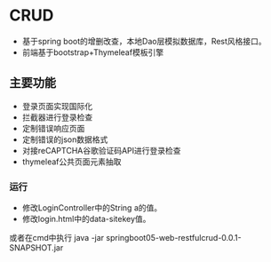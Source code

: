 # CRUD

+ 基于spring boot的增删改查，本地Dao层模拟数据库，Rest风格接口。
+ 前端基于bootstrap+Thymeleaf模板引擎

## 主要功能

+ 登录页面实现国际化
+ 拦截器进行登录检查
+ 定制错误响应页面
+ 定制错误的json数据格式
+ 对接reCAPTCHA谷歌验证码API进行登录检查
+ thymeleaf公共页面元素抽取

### 运行
+ 修改LoginController中的String a的值。
+ 修改login.html中的data-sitekey值。



或者在cmd中执行 java -jar springboot05-web-restfulcrud-0.0.1-SNAPSHOT.jar 